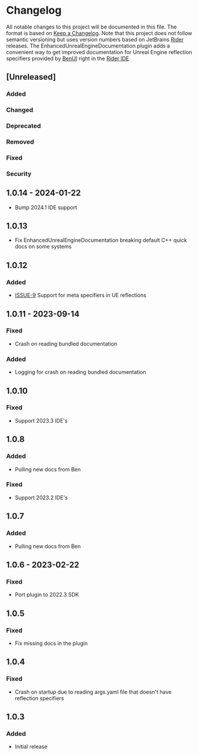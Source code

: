 # Changelog

All notable changes to this project will be documented in this file.
The format is based on [Keep a Changelog](https://keepachangelog.com/en/1.0.0). Note that this project does not follow
semantic versioning but uses version numbers based on JetBrains [Rider](https://www.jetbrains.com/rider/) releases.
The EnhancedUnrealEngineDocumentation plugin adds a convenient way to get improved documentation for Unreal Engine reflection specifiers provided by [BenUI](https://twitter.com/_benui) right in the [Rider IDE](https://www.jetbrains.com/rider/)

## [Unreleased]

### Added

### Changed

### Deprecated

### Removed

### Fixed

### Security

## 1.0.14 - 2024-01-22

- Bump 2024.1 IDE support

## 1.0.13

- Fix EnhancedUnrealEngineDocumentation breaking default C++ quick docs on some systems

## 1.0.12

### Added

- [ISSUE-9](https://github.com/JetBrains/EnhancedUnrealEngineDocumentation/issues/9) Support for meta specifiers in UE reflections

## 1.0.11 - 2023-09-14

### Fixed

- Crash on reading bundled documentation

### Added

- Logging for crash on reading bundled documentation

## 1.0.10

### Fixed

- Support 2023.3 IDE's

## 1.0.8

### Added

- Pulling new docs from Ben

### Fixed

- Support 2023.2 IDE's

## 1.0.7

### Added

- Pulling new docs from Ben

## 1.0.6 - 2023-02-22

### Fixed

- Port plugin to 2022.3 SDK

## 1.0.5

### Fixed

- Fix missing docs in the plugin

## 1.0.4

### Fixed

- Crash on startup due to reading args.yaml file that doesn't have reflection specifiers

## 1.0.3

### Added

- Initial release
